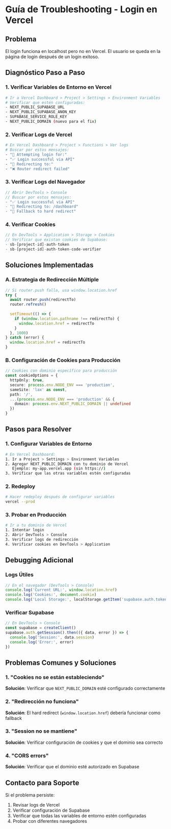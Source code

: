 # Guía de Troubleshooting - Login en Vercel

## Problema
El login funciona en localhost pero no en Vercel. El usuario se queda en la página de login después de un login exitoso.

## Diagnóstico Paso a Paso

### 1. Verificar Variables de Entorno en Vercel
```bash
# Ir a Vercel Dashboard > Project > Settings > Environment Variables
# Verificar que estén configuradas:
- NEXT_PUBLIC_SUPABASE_URL
- NEXT_PUBLIC_SUPABASE_ANON_KEY
- SUPABASE_SERVICE_ROLE_KEY
- NEXT_PUBLIC_DOMAIN (nuevo para el fix)
```

### 2. Verificar Logs de Vercel
```bash
# En Vercel Dashboard > Project > Functions > Ver logs
# Buscar por estos mensajes:
- "🔑 Attempting login for:"
- "✅ Login successful via API"
- "🔄 Redirecting to:"
- "❌ Router redirect failed"
```

### 3. Verificar Logs del Navegador
```javascript
// Abrir DevTools > Console
// Buscar por estos mensajes:
- "✅ Login successful via API"
- "🔄 Redirecting to: /dashboard"
- "🔄 Fallback to hard redirect"
```

### 4. Verificar Cookies
```javascript
// En DevTools > Application > Storage > Cookies
// Verificar que existan cookies de Supabase:
- sb-[project-id]-auth-token
- sb-[project-id]-auth-token-code-verifier
```

## Soluciones Implementadas

### A. Estrategia de Redirección Múltiple
```typescript
// Si router.push falla, usa window.location.href
try {
  await router.push(redirectTo)
  router.refresh()
  
  setTimeout(() => {
    if (window.location.pathname !== redirectTo) {
      window.location.href = redirectTo
    }
  }, 1000)
} catch (error) {
  window.location.href = redirectTo
}
```

### B. Configuración de Cookies para Producción
```typescript
// Cookies con dominio específico para producción
const cookieOptions = {
  httpOnly: true,
  secure: process.env.NODE_ENV === 'production',
  sameSite: 'lax' as const,
  path: '/',
  ...(process.env.NODE_ENV === 'production' && {
    domain: process.env.NEXT_PUBLIC_DOMAIN || undefined
  })
}
```

## Pasos para Resolver

### 1. Configurar Variables de Entorno
```bash
# En Vercel Dashboard:
1. Ir a Project > Settings > Environment Variables
2. Agregar NEXT_PUBLIC_DOMAIN con tu dominio de Vercel
   Ejemplo: my-app.vercel.app (sin https://)
3. Verificar que las otras variables estén configuradas
```

### 2. Redeploy
```bash
# Hacer redeploy después de configurar variables
vercel --prod
```

### 3. Probar en Producción
```bash
# Ir a tu dominio de Vercel
1. Intentar login
2. Abrir DevTools > Console
3. Verificar logs de redirección
4. Verificar cookies en DevTools > Application
```

## Debugging Adicional

### Logs Útiles
```javascript
// En el navegador (DevTools > Console)
console.log('Current URL:', window.location.href)
console.log('Cookies:', document.cookie)
console.log('Local Storage:', localStorage.getItem('supabase.auth.token'))
```

### Verificar Supabase
```javascript
// En DevTools > Console
const supabase = createClient()
supabase.auth.getSession().then(({ data, error }) => {
  console.log('Session:', data.session)
  console.log('Error:', error)
})
```

## Problemas Comunes y Soluciones

### 1. "Cookies no se están estableciendo"
**Solución**: Verificar que `NEXT_PUBLIC_DOMAIN` esté configurado correctamente

### 2. "Redirección no funciona"
**Solución**: El hard redirect (`window.location.href`) debería funcionar como fallback

### 3. "Session no se mantiene"
**Solución**: Verificar configuración de cookies y que el dominio sea correcto

### 4. "CORS errors"
**Solución**: Verificar que el dominio esté autorizado en Supabase

## Contacto para Soporte
Si el problema persiste:
1. Revisar logs de Vercel
2. Verificar configuración de Supabase
3. Verificar que todas las variables de entorno estén configuradas
4. Probar con diferentes navegadores
